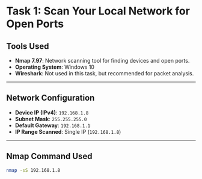 # Task 1: Scan Your Local Network for Open Ports

## Tools Used
- **Nmap 7.97**: Network scanning tool for finding devices and open ports.
- **Operating System**: Windows 10
- **Wireshark**: Not used in this task, but recommended for packet analysis.

---

## Network Configuration

- **Device IP (IPv4)**: `192.168.1.8`
- **Subnet Mask**: `255.255.255.0`
- **Default Gateway**: `192.168.1.1`
- **IP Range Scanned**: Single IP (`192.168.1.8`)

---

## Nmap Command Used

```bash
nmap -sS 192.168.1.8
```

